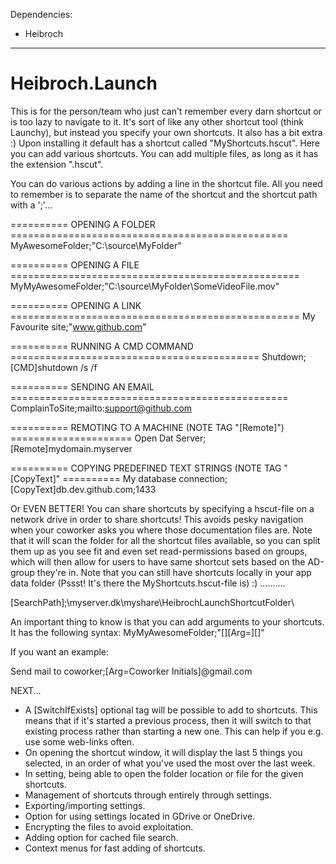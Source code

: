 Dependencies:
- Heibroch
---------------------------------------------------------------------------
# Heibroch.Launch
This is for the person/team who just can't remember every darn shortcut or is too lazy to navigate to it.
It's sort of like any other shortcut tool (think Launchy), but instead you specify your own shortcuts. It also has a bit extra :)
Upon installing it default has a shortcut called "MyShortcuts.hscut". Here you can add various shortcuts. You can add multiple
files, as long as it has the extension ".hscut".

You can do various actions by adding a line in the shortcut file. All you need to remember is to separate the name of the shortcut
and the shortcut path with a ';'...

========== OPENING A FOLDER ================================================
MyAwesomeFolder;"C:\source\MyFolder\"

========== OPENING A FILE ==================================================
MyMyAwesomeFolder;"C:\source\MyFolder\SomeVideoFile.mov"

========== OPENING A LINK ==================================================
My Favourite site;"www.github.com"

========== RUNNING A CMD COMMAND ===========================================
Shutdown;[CMD]shutdown /s /f

========== SENDING AN EMAIL ================================================
ComplainToSite;mailto:support@github.com

========== REMOTING TO A MACHINE (NOTE TAG "[Remote]") =====================
Open Dat Server;[Remote]mydomain.myserver

========== COPYING PREDEFINED TEXT STRINGS (NOTE TAG "[CopyText]" ==========
My database connection;[CopyText]db.dev.github.com;1433

Or EVEN BETTER! You can share shortcuts by specifying a hscut-file on a network drive in order to share shortcuts! This
avoids pesky navigation when your coworker asks you where those documentation files are. Note that it will scan the folder for 
all the shortcut files available, so you can split them up as you see fit and even set read-permissions based on groups, which
will then allow for users to have same shortcut sets based on the AD-group they're in. Note that you can still have shortcuts locally
in your app data folder (Pssst! It's there the MyShortcuts.hscut-file is) :) ..........

[SearchPath];\\myserver.dk\myshare\HeibrochLaunchShortcutFolder\

An important thing to know is that you can add arguments to your shortcuts. It has the following syntax:
MyMyAwesomeFolder;"[<shortcut>][Arg=<argumentName>][</shortcut>]"
  
If you want an example:

Send mail to coworker;[Arg=Coworker Initials]@gmail.com


NEXT...
- A [SwitchIfExists] optional tag will be possible to add to shortcuts. This means that if it's started a previous process, then it will switch to that existing process rather than starting a new one. This can help if you e.g. use some web-links often.
- On opening the shortcut window, it will display the last 5 things you selected, in an order of what you've used the most over the last week.
- In setting, being able to open the folder location or file for the given shortcuts.
- Management of shortcuts through entirely through settings.
- Exporting/importing settings.
- Option for using settings located in GDrive or OneDrive.
- Encrypting the files to avoid exploitation.
- Adding option for cached file search.
- Context menus for fast adding of shortcuts.
